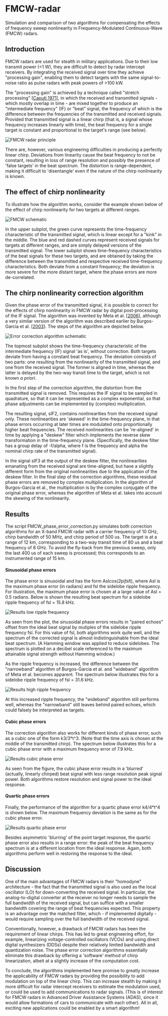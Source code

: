 # FMCW-radar
Simulation and comparison of two algorithms for compensating the effects of frequency sweep nonlinearity in Frequency-Modulated Continuous-Wave (FMCW) radars.

## Introduction ##
FMCW radars are used for stealth in military applications. Due to their low transmit power (<1 W), they are difficult to detect by radar intercept receivers. By integrating the received signal over time they achieve  "processing gain", enabling them to detect targets with the same signal-to-noise ratio as pulse radars with peak powers of >100 kW.

The "processing gain" is achieved by a technique called "stretch processing" [[Caputi 1971](http://ieeexplore.ieee.org/xpls/abs_all.jsp?arnumber=4103696)], in which the received and transmitted signals - which mostly overlap in time - are mixed together to produce an "intermediate frequency" (IF) or "beat" signal, the frequency of which is the difference between the frequencies of the transmitted and received signals. Provided that transmitted signal is a linear chirp (that is, a signal whose frequency increases linearly with time), the beat frequency for a single target is constant and proportional to the target's range (see below).

![FMCW radar principle](/Images/FMCW_schematic_SPIE.png)

There are, however, various engineering difficulties in producing a perfectly linear chirp. Deviations from linearity cause the beat frequency to not be constant, resulting in loss of range resolution and possibly the presence of 'false targets' in the beat spectrum. The distortion is range-dependent, making it difficult to 'disentangle' even if the nature of the chirp nonlinearity is known.

## The effect of chirp nonlinearity ##
 To illustrate how the algorithm works, consider the example shown below of the effect of chirp nonlinearity for two targets at different ranges.

![FMCW schematic](/Images/FMCW_schematic_transmitted_received.png)

In the upper subplot, the green curve represents the time-frequency characteristic of the transmitted signal, which is linear except for a "kink" in the middle. The blue and red dashed curves represent received signals for targets at different ranges, and are simply delayed versions of the transmitted signal. The lower subplot shows time-frequency characteristics of the beat signals for these two targets, and are obtained by taking the difference between the transmitted and respective received time-frequency characteristics. Both deviate from a constant frequency; the deviation is more severe for the more distant target, where the phase errors are more de-correlated.

## The chirp nonlinearity correction algorithm ##
Given the phase error of the transmitted signal, it is possible to correct for the effects of chirp nonlinearity in FMCW radar by digital post-processing of the IF signal. The algorithm was invented by Meta et al. [[2006](http://ieeexplore.ieee.org/stamp/stamp.jsp?arnumber=4241255)], although a very similar version of the algorithm was described earlier by Burgos-Garcia et al. [[2003](http://ieeexplore.ieee.org/xpls/abs_all.jsp?arnumber=1182388)]. The steps of the algorithm are depicted below.

![Error correction algorithm schematic](/Images/FMCW_phase_error_correction_algorithm.png)

The topmost subplot shows the time-frequency characteristic of the intermediate frequency (IF) signal 'as is', without correction. Both targets deviate from having a constant beat frequency. The deviation consists of two parts: one resulting from the nonlinearity of the transmitted signal, and one from the received signal. The former is aligned in time, whereas the latter is delayed by the two-way transit time to the target, which is not known *a priori*.

In the first step of the correction algorithm, the distortion from the transmitted signal is removed. This requires the IF signal to be sampled in quadrature, so that it can be represented as a complex exponential, so that phase adjustments can be implemented by (complex) multiplication.

The resulting signal, sIF2, contains nonlinearities from the received signal only. These nonlinearities are 'skewed' in the time-frequency plane, in that phase errors occurring at later times are modulated onto proportionally higher beat frequencies. The received nonlinearities can be 're-aligned' in time by applying a "deskew" filter which implements the reverse skew transformation in the time-frequency plane. (Specifically, the deskew filter has a group delay of -f/alpha, where f is the frequency and alpha the nominal chirp rate of the transmitted signal).

In the signal sIF3 at the output of the deskew filter, the nonlinearities emanating from the received signal are time-aligned, but have a slightly different form from the original nonlinearities due to the application of the deskew filter. In the final step of the correction algorithms, these residual phase errors are removed by complex multiplication. In the algorithm of Burgos-Garcia et al., the multiplication is by the complex conjugate of the original phase error, whereas the algorithm of Meta et al. takes into account the skewing of the nonlinearity.

## Results ##
The script FMCW_phase_error_correction.py simulates both correction algorithms for an X-band FMCW radar with a carrier frequency of 10 GHz, chirp bandwidth of 50 MHz, and chirp period of 500 us. The target is at a range of 12 km, corresponding to a two-way transit time of 80 us and a beat frequency of 8 GHz. To avoid the fly-back from the previous sweep, only the last 400 us of each sweep is processed; this corresponds to an instrumented range of 15 km.

#### Sinusoidal phase errors ####
The phase error is sinusoidal and has the form Asl*cos(2*pi*fsl*t), where Asl is the maximum phase error (in radians) and fsl the sidelobe ripple frequency. For illustration, the maximum phase error is chosen at a large value of Asl = 0.5 radians. Below is shown the resulting beat spectrum for a sidelobe ripple frequency of fsl = 15.8 kHz.

![Results low ripple frequency](/Images/FMCW_sinusoidal_phase_error_low_ripple_frequency.png)

As seen from the plot, the sinusoidal phase errors results in "paired echoes" offset from the ideal beat signal by mutiples of the sidelobe ripple frequency fsl. For this value of fsl, both algorithms work quite well, and the spectrum of the corrected signal is almost indistinguishable from the ideal beat spectrum. (A Hamming window was applied to reduce sidelobes. The spectrum is plotted on a decibel scale referenced to the maximum attainable signal strength without Hamming window.)

As the ripple frequency is increased, the difference between the "narrowband" algorithm of Burgos-Garcia et al. and "wideband" algorithm of Meta et al. becomes apparent. The spectrum below illustrates this for a sidelobe ripple frequency of fsl = 31.6 kHz.

![Results high ripple frequency](/Images/FMCW_sinusoidal_phase_error_high_ripple_frequency.png)

At this increased ripple frequency, the "wideband" algorithm still performs well, whereas the "narrowband" still leaves behind paired echoes, which could falsely be interpreted as targets.

#### Cubic phase errors ####
The correction algorithm also works for different kinds of phase error, such as a cubic one of the form k3/3*t^3. (Note that the time axis is chosen at the middle of the transmitted chirp). The spectrum below illustrates this for a cubic phase error with a maximum frequency error of 7.9 kHz.

![Results cubic phase error](/Images/FMCW_cubic_phase_error.png)

As seen from the figure, the cubic phase error results in a 'blurred' (actually, linearly chirped) beat signal with less range resolution peak signal power. Both algorithms restore resolution and signal power to the ideal response.

#### Quartic phase errors ####
Finally, the performance of the algorithm for a quartic phase error k4/4*t^4 is shown below. The maximum frequency deviation is the same as for the cubic phase error.

![Results quartic phase error](/Images/FMCW_quartic_phase_error.png)

Besides asymmetric 'blurring' of the point target response, the quartic phase error also results in a range error: the peak of the beat frequency spectrum is at a different location from the ideal response. Again, both algorithms perform well in restoring the response to the ideal.

## Discussion ##
One of the main advantages of FMCW radars is their "homodyne" architecture - the fact that the transmitted signal is also used as the local oscillator (LO) for down-converting the received signal. In particular, the analog-to-digital converter at the receiver no longer needs to sample the full bandwidth of the received signal, but can suffice with a smaller bandwidth covering the range of beat frequencies expected. This property is an advantage over the matched filter, which - if implemented digitally - would require sampling over the full bandwidth of the received signal.

Conventionally, however, a drawback of FMCW radars has been the requirement of linear chirps. This has led to great engineering effort, for example, linearizing voltage-controlled oscillators (VCOs) and using direct digital synthesizers (DDSs) despite their relatively limited bandwidth and quantization noise. The phase error correction algorithms essentially eliminate this drawback by offering a 'software' method of chirp linearization, albeit at a slightly increase of the computation cost.

To conclude, the algorithms implemented here promise to greatly increase the applicability of FMCW radars by providing the possibility to add modulation on top of the linear chirp. This can increase stealth by making it more difficult for radar intercept receivers to estimate the modulation used, or could be used to add communications to radar signals. (This is of interest for FMCW radars in Advanced Driver Assistance Systems (ADAS), since it would allow formations of cars to communicate with each other). All in all, exciting new applications could be enabled by a smart algorithm!
